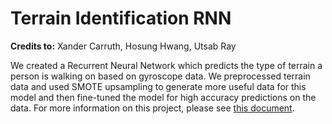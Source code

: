 # Terrain Identification RNN
**Credits to:** Xander Carruth, Hosung Hwang, Utsab Ray

We created a Recurrent Neural Network which predicts the type of terrain a person is walking on based on gyroscope data. We preprocessed terrain data and used SMOTE upsampling to generate more useful data for this model and then fine-tuned the model for high accuracy predictions on the data. For more information on this project, please see [this document](Terrain%20Detector%20Analysis.pdf).
